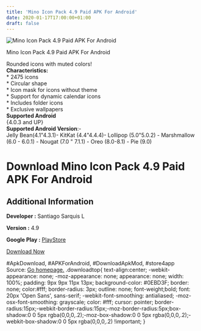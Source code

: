 ```yaml
---
title: 'Mino Icon Pack 4.9 Paid APK For Android'
date: 2020-01-17T17:00:00+01:00
draft: false
---
```


![Mino Icon Pack 4.9 Paid APK For Android](https://i1.wp.com/apkhome.net/wp-content/uploads/2020/01/Mino-Icon-Pack-4.9-Paid.png "Mino Icon Pack 4.9 Paid APK For Android")

  

Mino Icon Pack 4.9 Paid APK For Android

Rounded icons with muted colors!  
**Characteristics:**  
\* 2475 icons  
\* Circular shape  
\* Icon mask for icons without theme  
\* Support for dynamic calendar icons  
\* Includes folder icons  
\* Exclusive wallpapers  
**Supported Android**  
{4.0.3 and UP}  
**Supported Android Version**:-  
Jelly Bean(4.1"4.3.1)- KitKat (4.4"4.4.4)- Lollipop (5.0"5.0.2) - Marshmallow (6.0 - 6.0.1) - Nougat (7.0 " 7.1.1) - Oreo (8.0-8.1) - Pie (9.0)

Download Mino Icon Pack 4.9 Paid APK For Android
================================================

Additional Information
----------------------

**Developer :** Santiago Sarquis L

**Version :** 4.9

**Google Play :** [PlayStore](https://play.google.com/store/apps/details?id=com.santiagosarquis.mino)

  

[Download Now](https://store4app.co/post/mino-icon-pack-4-9-paid-apk-for-android_1579271525)

  
#ApkDownload, #APKForAndroid, #DownloadApkMod, #store4app  
Source: [Go homepage.](https://store4app.co/post/mino-icon-pack-4-9-paid-apk-for-android_1579271525) .downloadtop{ text-align:center; -webkit-appearance: none; -moz-appearance: none; appearance: none; width: 100%; padding: 9px 9px 11px 13px; background-color: #0EBD3F; border: none; color:#fff; border-radius: 3px; outline: none; font-weight;bold; font: 20px 'Open Sans', sans-serif; -webkit-font-smoothing: antialiased; -moz-osx-font-smoothing: grayscale; color: #fff; cursor: pointer; border-radius:15px;-webkit-border-radius:15px;-moz-border-radius:5px;box-shadow:0 0 5px rgba(0,0,0,.2);-moz-box-shadow:0 0 5px rgba(0,0,0,.2);-webkit-box-shadow:0 0 5px rgba(0,0,0,.2) !important; }